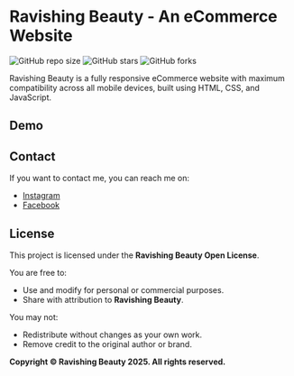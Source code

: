 # Ravishing Beauty - An eCommerce Website

![GitHub repo size](https://img.shields.io/github/repo-size/codewithsadee/anon-ecommerce-website)
![GitHub stars](https://img.shields.io/github/stars/codewithsadee/anon-ecommerce-website?style=social)
![GitHub forks](https://img.shields.io/github/forks/codewithsadee/anon-ecommerce-website?style=social)

Ravishing Beauty is a fully responsive eCommerce website with maximum compatibility across all mobile devices, built using HTML, CSS, and JavaScript.

## Demo




## Contact

If you want to contact me, you can reach me on:

- [Instagram](https://www.instagram.com/_ravishingbeauty2021_/)
- [Facebook](https://web.facebook.com/ravishingbeauty2021)

## License

This project is licensed under the **Ravishing Beauty Open License**.

You are free to:
- Use and modify for personal or commercial purposes.
- Share with attribution to **Ravishing Beauty**.

You may not:
- Redistribute without changes as your own work.
- Remove credit to the original author or brand.

**Copyright © Ravishing Beauty 2025. All rights reserved.**

